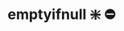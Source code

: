 ﻿---
SidebarGroup: "Funciones de conversión y selección"
Autogenerated: true
---

# emptyifnull ❇️ ⛔


